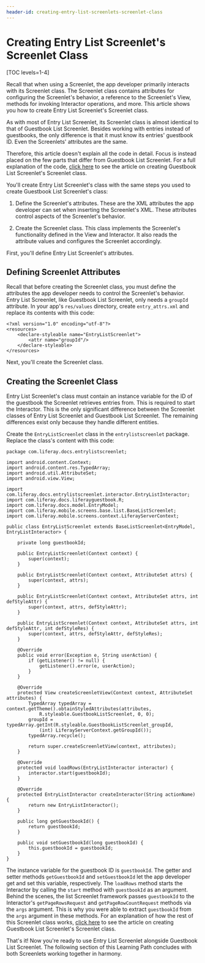 ```yaml
---
header-id: creating-entry-list-screenlets-screenlet-class
---
```


# Creating Entry List Screenlet's Screenlet Class

[TOC levels=1-4]

Recall that when using a Screenlet, the app developer primarily interacts with 
its Screenlet class. The Screenlet class contains attributes for configuring the 
Screenlet's behavior, a reference to the Screenlet's View, methods for invoking 
Interactor operations, and more. This article shows you how to create Entry List 
Screenlet's Screenlet class. 

As with most of Entry List Screenlet, its Screenlet class is almost identical to 
that of Guestbook List Screenlet. Besides working with entries instead of 
guestbooks, the only difference is that it must know its entries' guestbook ID. 
Even the Screenlets' attributes are the same. 

Therefore, this article doesn't explain all the code in detail. Focus is instead 
placed on the few parts that differ from Guestbook List Screenlet. For a full 
explanation of the code, 
[click here](/docs/7-0/tutorials/-/knowledge_base/t/creating-guestbook-list-screenlets-screenlet-class) 
to see the article on creating Guestbook List Screenlet's Screenlet class. 

You'll create Entry List Screenlet's class with the same steps you used to
create Guestbook List Screenlet's class: 

1. Define the Screenlet's attributes. These are the XML attributes the app 
   developer can set when inserting the Screenlet's XML. These attributes 
   control aspects of the Screenlet's behavior. 

2. Create the Screenlet class. This class implements the Screenlet's 
   functionality defined in the View and Interactor. It also reads the attribute 
   values and configures the Screenlet accordingly. 

First, you'll define Entry List Screenlet's attributes. 

## Defining Screenlet Attributes

Recall that before creating the Screenlet class, you must define the attributes 
the app developer needs to control the Screenlet's behavior. Entry List 
Screenlet, like Guestbook List Screenlet, only needs a `groupId` attribute. In 
your app's `res/values` directory, create `entry_attrs.xml` and replace its 
contents with this code: 

    <?xml version="1.0" encoding="utf-8"?>
    <resources>
        <declare-styleable name="EntryListScreenlet">
            <attr name="groupId"/>
        </declare-styleable>
    </resources>

Next, you'll create the Screenlet class.

## Creating the Screenlet Class

Entry List Screenlet's class must contain an instance variable for the ID of the
guestbook the Screenlet retrieves entries from. This is required to start the
Interactor. This is the only significant difference between the Screenlet
classes of Entry List Screenlet and Guestbook List Screenlet. The remaining
differences exist only because they handle different entities. 

Create the `EntryListScreenlet` class in the `entrylistscreenlet` package. 
Replace the class's content with this code: 

    package com.liferay.docs.entrylistscreenlet;

    import android.content.Context;
    import android.content.res.TypedArray;
    import android.util.AttributeSet;
    import android.view.View;

    import com.liferay.docs.entrylistscreenlet.interactor.EntryListInteractor;
    import com.liferay.docs.liferayguestbook.R;
    import com.liferay.docs.model.EntryModel;
    import com.liferay.mobile.screens.base.list.BaseListScreenlet;
    import com.liferay.mobile.screens.context.LiferayServerContext;

    public class EntryListScreenlet extends BaseListScreenlet<EntryModel, EntryListInteractor> {

        private long guestbookId;

        public EntryListScreenlet(Context context) {
            super(context);
        }

        public EntryListScreenlet(Context context, AttributeSet attrs) {
            super(context, attrs);
        }

        public EntryListScreenlet(Context context, AttributeSet attrs, int defStyleAttr) {
            super(context, attrs, defStyleAttr);
        }

        public EntryListScreenlet(Context context, AttributeSet attrs, int defStyleAttr, int defStyleRes) {
            super(context, attrs, defStyleAttr, defStyleRes);
        }

        @Override
        public void error(Exception e, String userAction) {
            if (getListener() != null) {
                getListener().error(e, userAction);
            }
        }

        @Override
        protected View createScreenletView(Context context, AttributeSet attributes) {
            TypedArray typedArray = context.getTheme().obtainStyledAttributes(attributes,
                R.styleable.GuestbookListScreenlet, 0, 0);
            groupId = typedArray.getInt(R.styleable.GuestbookListScreenlet_groupId,
                (int) LiferayServerContext.getGroupId());
            typedArray.recycle();

            return super.createScreenletView(context, attributes);
        }

        @Override
        protected void loadRows(EntryListInteractor interactor) {
            interactor.start(guestbookId);
        }

        @Override
        protected EntryListInteractor createInteractor(String actionName) {
            return new EntryListInteractor();
        }

        public long getGuestbookId() {
            return guestbookId;
        }

        public void setGuestbookId(long guestbookId) {
            this.guestbookId = guestbookId;
        }
    }

The instance variable for the guestbook ID is `guestbookId`. The getter and 
setter methods `getGuestbookId` and `setGuestbookId` let the app developer get 
and set this variable, respectively. The `loadRows` method starts the Interactor 
by calling the `start` method with `guestbookId` as an argument. Behind the 
scenes, the list Screenlet framework passes `guestbookId` to the Interactor's 
`getPageRowsRequest` and `getPageRowCountRequest` methods via the `args` 
argument. This is why you were able to extract `guestbookId` from the `args` 
argument in these methods. For an explanation of how the rest of this Screenlet 
class works, 
[click here](/docs/7-0/tutorials/-/knowledge_base/t/creating-guestbook-list-screenlets-screenlet-class) 
to see the article on creating Guestbook List Screenlet's Screenlet class. 

That's it! Now you're ready to use Entry List Screenlet alongside Guestbook List 
Screenlet. The following section of this Learning Path concludes with both 
Screenlets working together in harmony. 
